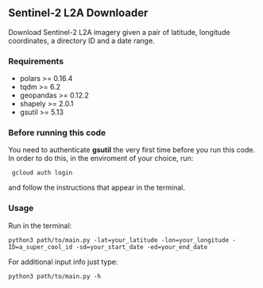 ## Sentinel-2 L2A Downloader
Download Sentinel-2 L2A imagery given a pair of latitude, longitude coordinates, a directory ID and a date range.

### Requirements
* polars >= 0.16.4
* tqdm >= 6.2
* geopandas >= 0.12.2
* shapely >= 2.0.1
* gsutil >= 5.13

### Before running this code
You need to authenticate **gsutil** the very first time before you run this code. 
In order to do this, in the enviroment of your choice, run:

     gcloud auth login

and follow the instructions that appear in the terminal.

### Usage
Run in the terminal:
    
    python3 path/to/main.py -lat=your_latitude -lon=your_longitude -ID=a_super_cool_id -sd=your_start_date -ed=your_end_date

For additional input info just type:

    python3 path/to/main.py -h